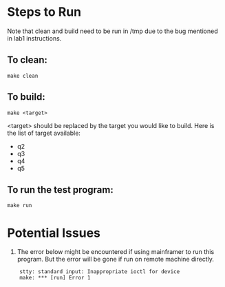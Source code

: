 # Steps to Run
Note that clean and build need to be run in /tmp due to the bug mentioned in lab1 instructions. 
## To clean:
    make clean

## To build:
    make <target>

\<target\> should be replaced by the target you would like to build. Here is the list of target available:
* q2
* q3
* q4
* q5

## To run the test program:
    make run

# Potential Issues
1.  The error below might be encountered if using mainframer to run this program. But the error will be gone if run on remote machine directly.
```shell
    stty: standard input: Inappropriate ioctl for device
    make: *** [run] Error 1
```
    


